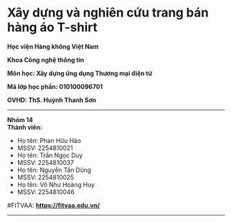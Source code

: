 # Xây dựng và nghiên cứu trang bán hàng áo T-shirt

**Học viện Hàng không Việt Nam** 

**Khoa Công nghệ thông tin** 

**Môn học: Xây dựng ứng dụng Thương mại điện tử**

**Mã lớp học phần: 010100096701**

**GVHD: ThS. Huỳnh Thanh Sơn**
****
**Nhóm 14**  
**Thành viên:** 
- Họ tên: Phan Hữu Hào
- MSSV: 2254810021
- Họ tên: Trần Ngọc Duy
- MSSV: 2254810037
- Họ tên: Nguyễn Tấn Dũng
- MSSV: 2254810025
- Họ tên: Võ Như Hoàng Huy
- MSSV: 2254810046

#FITVAA:
**https://fitvaa.edu.vn/**
****
